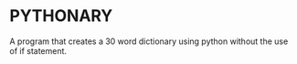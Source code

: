 # PYTHONARY
A program that creates a 30 word dictionary using python without the use of if statement.
